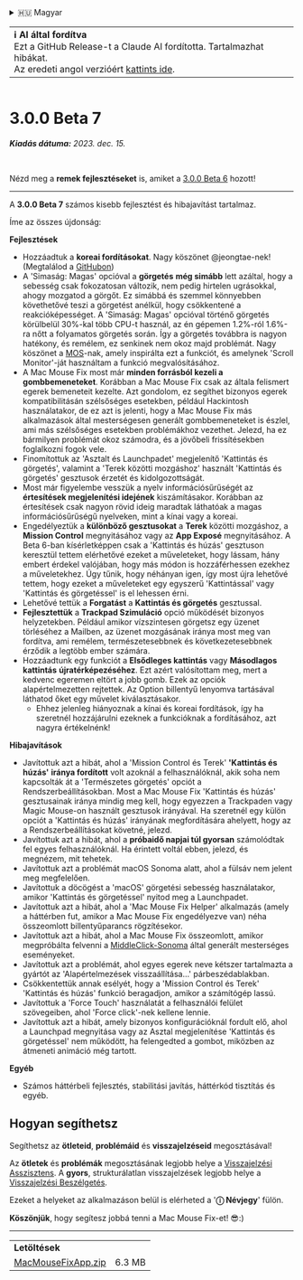 <details>
<summary>🇭🇺 Magyar</summary>

[🇬🇧 English (GitHub Release)](https://github.com/noah-nuebling/mac-mouse-fix/releases/tag/3.0.0-Beta-7)\
[🇦🇩 Català](https://redirect.macmousefix.com/?target=mmf-release&tag=3.0.0-Beta-7&locale=ca)\
[🇩🇪 Deutsch](https://redirect.macmousefix.com/?target=mmf-release&tag=3.0.0-Beta-7&locale=de)\
[🇪🇸 Español](https://redirect.macmousefix.com/?target=mmf-release&tag=3.0.0-Beta-7&locale=es)\
[🇫🇷 Français](https://redirect.macmousefix.com/?target=mmf-release&tag=3.0.0-Beta-7&locale=fr)\
[🇮🇩 Indonesia](https://redirect.macmousefix.com/?target=mmf-release&tag=3.0.0-Beta-7&locale=id)\
[🇮🇹 Italiano](https://redirect.macmousefix.com/?target=mmf-release&tag=3.0.0-Beta-7&locale=it)\
**🇭🇺 Magyar**\
[🇳🇱 Nederlands](https://redirect.macmousefix.com/?target=mmf-release&tag=3.0.0-Beta-7&locale=nl)\
[🇵🇱 Polski](https://redirect.macmousefix.com/?target=mmf-release&tag=3.0.0-Beta-7&locale=pl)\
[🇧🇷 Português (Brasil)](https://redirect.macmousefix.com/?target=mmf-release&tag=3.0.0-Beta-7&locale=pt-BR)\
[🇵🇹 Português (Portugal)](https://redirect.macmousefix.com/?target=mmf-release&tag=3.0.0-Beta-7&locale=pt-PT)\
[🇷🇴 Română](https://redirect.macmousefix.com/?target=mmf-release&tag=3.0.0-Beta-7&locale=ro)\
[🇸🇪 Svenska](https://redirect.macmousefix.com/?target=mmf-release&tag=3.0.0-Beta-7&locale=sv)\
[🇻🇳 Tiếng Việt](https://redirect.macmousefix.com/?target=mmf-release&tag=3.0.0-Beta-7&locale=vi)\
[🇹🇷 Türkçe](https://redirect.macmousefix.com/?target=mmf-release&tag=3.0.0-Beta-7&locale=tr)\
[🇨🇿 Čeština](https://redirect.macmousefix.com/?target=mmf-release&tag=3.0.0-Beta-7&locale=cs)\
[🇬🇷 Ελληνικά](https://redirect.macmousefix.com/?target=mmf-release&tag=3.0.0-Beta-7&locale=el)\
[🇷🇺 Русский](https://redirect.macmousefix.com/?target=mmf-release&tag=3.0.0-Beta-7&locale=ru)\
[🇺🇦 Українська](https://redirect.macmousefix.com/?target=mmf-release&tag=3.0.0-Beta-7&locale=uk)\
[🇮🇱 עברית](https://redirect.macmousefix.com/?target=mmf-release&tag=3.0.0-Beta-7&locale=he)\
[🇸🇦 العربية](https://redirect.macmousefix.com/?target=mmf-release&tag=3.0.0-Beta-7&locale=ar)\
[🇮🇳 हिन्दी](https://redirect.macmousefix.com/?target=mmf-release&tag=3.0.0-Beta-7&locale=hi)\
[🇹🇭 ไทย](https://redirect.macmousefix.com/?target=mmf-release&tag=3.0.0-Beta-7&locale=th)\
[🇨🇳 中文 (简体)](https://redirect.macmousefix.com/?target=mmf-release&tag=3.0.0-Beta-7&locale=zh-Hans)\
[🇨🇳 中文 (繁體)](https://redirect.macmousefix.com/?target=mmf-release&tag=3.0.0-Beta-7&locale=zh-Hant)\
[🇭🇰 中文（香港)](https://redirect.macmousefix.com/?target=mmf-release&tag=3.0.0-Beta-7&locale=zh-HK)\
[🇯🇵 日本語](https://redirect.macmousefix.com/?target=mmf-release&tag=3.0.0-Beta-7&locale=ja)\
[🇰🇷 한국어](https://redirect.macmousefix.com/?target=mmf-release&tag=3.0.0-Beta-7&locale=ko)\
[Help translate Mac Mouse Fix to different languages!](https://github.com/noah-nuebling/mac-mouse-fix/discussions/731)
</details>
<table align=><td>
<b>ℹ️ AI által fordítva</b><br>
Ezt a GitHub Release-t a Claude AI fordította. Tartalmazhat hibákat.<br>
Az eredeti angol verzióért <a href="https://github.com/noah-nuebling/mac-mouse-fix/releases/tag/3.0.0-Beta-7">kattints ide</a>.
</td></table>

<table></table>

# 3.0.0 Beta 7
***Kiadás dátuma:** 2023. dec. 15.*

<br>

Nézd meg a **remek fejlesztéseket** is, amiket a [3.0.0 Beta 6](https://redirect.macmousefix.com/?target=mmf-release&tag=3.0.0-Beta-6&locale=hu) hozott!


---

A **3.0.0 Beta 7** számos kisebb fejlesztést és hibajavítást tartalmaz.

Íme az összes újdonság:

**Fejlesztések**

- Hozzáadtuk a **koreai fordításokat**. Nagy köszönet @jeongtae-nek! (Megtalálod a [GitHubon](https://github.com/jeongtae))
- A 'Simaság: Magas' opcióval a **görgetés** **még simább** lett azáltal, hogy a sebesség csak fokozatosan változik, nem pedig hirtelen ugrásokkal, ahogy mozgatod a görgőt. Ez simábbá és szemmel könnyebben követhetővé teszi a görgetést anélkül, hogy csökkentené a reakcióképességet. A 'Simaság: Magas' opcióval történő görgetés körülbelül 30%-kal több CPU-t használ, az én gépemen 1.2%-ról 1.6%-ra nőtt a folyamatos görgetés során. Így a görgetés továbbra is nagyon hatékony, és remélem, ez senkinek nem okoz majd problémát. Nagy köszönet a [MOS](https://mos.caldis.me/)-nak, amely inspirálta ezt a funkciót, és amelynek 'Scroll Monitor'-ját használtam a funkció megvalósításához.
- A Mac Mouse Fix most már **minden forrásból kezeli a gombbemeneteket**. Korábban a Mac Mouse Fix csak az általa felismert egerek bemeneteit kezelte. Azt gondolom, ez segíthet bizonyos egerek kompatibilitásán szélsőséges esetekben, például Hackintosh használatakor, de ez azt is jelenti, hogy a Mac Mouse Fix más alkalmazások által mesterségesen generált gombbemeneteket is észlel, ami más szélsőséges esetekben problémákhoz vezethet. Jelezd, ha ez bármilyen problémát okoz számodra, és a jövőbeli frissítésekben foglalkozni fogok vele.
- Finomítottuk az 'Asztalt és Launchpadet' megjelenítő 'Kattintás és görgetés', valamint a 'Terek közötti mozgáshoz' használt 'Kattintás és görgetés' gesztusok érzetét és kidolgozottságát.
- Most már figyelembe vesszük a nyelv információsűrűségét az **értesítések megjelenítési idejének** kiszámításakor. Korábban az értesítések csak nagyon rövid ideig maradtak láthatóak a magas információsűrűségű nyelveken, mint a kínai vagy a koreai.
- Engedélyeztük a **különböző gesztusokat** a **Terek** közötti mozgáshoz, a **Mission Control** megnyitásához vagy az **App Exposé** megnyitásához. A Beta 6-ban kísérletképpen csak a 'Kattintás és húzás' gesztuson keresztül tettem elérhetővé ezeket a műveleteket, hogy lássam, hány embert érdekel valójában, hogy más módon is hozzáférhessen ezekhez a műveletekhez. Úgy tűnik, hogy néhányan igen, így most újra lehetővé tettem, hogy ezeket a műveleteket egy egyszerű 'Kattintással' vagy 'Kattintás és görgetéssel' is el lehessen érni.
- Lehetővé tettük a **Forgatást** a **Kattintás és görgetés** gesztussal.
- **Fejlesztettük** a **Trackpad Szimuláció** opció működését bizonyos helyzetekben. Például amikor vízszintesen görgetsz egy üzenet törléséhez a Mailben, az üzenet mozgásának iránya most meg van fordítva, ami remélem, természetesebbnek és következetesebbnek érződik a legtöbb ember számára.
- Hozzáadtunk egy funkciót a **Elsődleges kattintás** vagy **Másodlagos kattintás** **újratérképezéséhez**. Ezt azért valósítottam meg, mert a kedvenc egeremen eltört a jobb gomb. Ezek az opciók alapértelmezetten rejtettek. Az Option billentyű lenyomva tartásával láthatod őket egy művelet kiválasztásakor.
  - Ehhez jelenleg hiányoznak a kínai és koreai fordítások, így ha szeretnél hozzájárulni ezeknek a funkcióknak a fordításához, azt nagyra értékelnénk!

**Hibajavítások**

- Javítottuk azt a hibát, ahol a 'Mission Control és Terek' **'Kattintás és húzás'** **iránya fordított** volt azoknál a felhasználóknál, akik soha nem kapcsolták át a 'Természetes görgetés' opciót a Rendszerbeállításokban. Most a Mac Mouse Fix 'Kattintás és húzás' gesztusainak iránya mindig meg kell, hogy egyezzen a Trackpaden vagy Magic Mouse-on használt gesztusok irányával. Ha szeretnél egy külön opciót a 'Kattintás és húzás' irányának megfordítására ahelyett, hogy az a Rendszerbeállításokat követné, jelezd.
- Javítottuk azt a hibát, ahol a **próbaidő napjai túl gyorsan** számolódtak fel egyes felhasználóknál. Ha érintett voltál ebben, jelezd, és megnézem, mit tehetek.
- Javítottuk azt a problémát macOS Sonoma alatt, ahol a fülsáv nem jelent meg megfelelően.
- Javítottuk a döcögést a 'macOS' görgetési sebesség használatakor, amikor 'Kattintás és görgetéssel' nyitod meg a Launchpadet.
- Javítottuk azt a hibát, ahol a 'Mac Mouse Fix Helper' alkalmazás (amely a háttérben fut, amikor a Mac Mouse Fix engedélyezve van) néha összeomlott billentyűparancs rögzítésekor.
- Javítottuk azt a hibát, ahol a Mac Mouse Fix összeomlott, amikor megpróbálta felvenni a [MiddleClick-Sonoma](https://github.com/artginzburg/MiddleClick-Sonoma) által generált mesterséges eseményeket.
- Javítottuk azt a problémát, ahol egyes egerek neve kétszer tartalmazta a gyártót az 'Alapértelmezések visszaállítása...' párbeszédablakban.
- Csökkentettük annak esélyét, hogy a 'Mission Control és Terek' 'Kattintás és húzás' funkció beragadjon, amikor a számítógép lassú.
- Javítottuk a 'Force Touch' használatát a felhasználói felület szövegeiben, ahol 'Force click'-nek kellene lennie.
- Javítottuk azt a hibát, amely bizonyos konfigurációknál fordult elő, ahol a Launchpad megnyitása vagy az Asztal megjelenítése 'Kattintás és görgetéssel' nem működött, ha felengedted a gombot, miközben az átmeneti animáció még tartott.


**Egyéb**

- Számos háttérbeli fejlesztés, stabilitási javítás, háttérkód tisztítás és egyéb.

## Hogyan segíthetsz

Segíthetsz az **ötleteid**, **problémáid** és **visszajelzéseid** megosztásával!

Az **ötletek** és **problémák** megosztásának legjobb helye a [Visszajelzési Asszisztens](https://noah-nuebling.github.io/mac-mouse-fix-feedback-assistant/?type=bug-report).
A **gyors**, strukturálatlan visszajelzések legjobb helye a [Visszajelzési Beszélgetés](https://github.com/noah-nuebling/mac-mouse-fix/discussions/366).

Ezeket a helyeket az alkalmazáson belül is elérheted a '**ⓘ Névjegy**' fülön.

**Köszönjük**, hogy segítesz jobbá tenni a Mac Mouse Fix-et! 😎:)

---

<table align="start">
<tr>
    <td colspan=2>
        <b>Letöltések</b>
    </td>
</tr>
<tr>
    <td><a href="https://github.com/noah-nuebling/mac-mouse-fix/releases/download/3.0.0-Beta-7/MacMouseFixApp.zip">MacMouseFixApp.zip</a></td>
    <td>6.3 MB</td>
</tr>
</table>